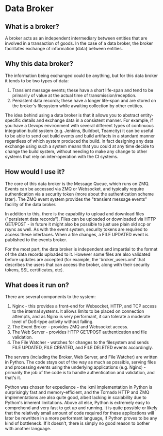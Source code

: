# Data Broker

## What is a broker?

A broker acts as an independent intermediary between entities that are involved in a transaction of goods. In the case of a data broker, the broker facilitates exchange of information (data) between entities.

## Why this data broker?

The information being exchanged could be anything, but for this data broker it tends to be two types of data:

1. Transient message events; these have a short life-span and tend to be primarily of value at the actual time of transmission/reception.
2. Persistent data records; these have a longer life-span and are stored on the broker's filesystem while awaiting collection by other entities.

The idea behind using a data broker is that it allows you to abstract entity-specific details and exchange data in a consistent manner. For example, if you have a Devops environment with several different types of continuous integration build system (e.g. Jenkins, Buildbot, Teamcity) it can be useful to be able to send out build events and build artifacts in a standard manner regardless of which system produced the build. In fact designing any data exchange using such a system means that you could at any time decide to change the build system, without needing to make any change to other systems that rely on inter-operation with the CI systems.

## How would I use it?

The core of this data broker is the Message Queue, which runs on ZMQ. Events can be accessed via ZMQ or Websocket, and typically require authentication via a security token (more about the authentication scheme later). The ZMQ event system provides the "transient message events" facility of the data broker.

In addition to this, there is the capability to upload and download files ("persistent data records"). Files can be uploaded or downloaded via HTTP GET/POST - in future it might also be possible to just use plain old scp or rsync as well. As with the event system, security tokens are required to access these interfaces. When a file changes, a FILE UPDATED event is published to the events broker.

For the most part, the data broker is independent and impartial to the format of the data records uploaded to it. However some files are also validated before updates are accepted (for example, the 'broker_users.xml' that describes the users that can access the broker, along with their security tokens, SSL certificates, etc).

## What does it run on?

There are several components to the system:

1. Nginx - this provides a front-end for Websocket, HTTP, and TCP access to the internal systems. It allows limits to be placed on connection attempts, and as Nginx is very performant, it can tolerate a moderate level of DoS-type activity without failing.
2. The Event Broker - provides ZMQ and Websocket access.
3. The Web Server - provides HTTP GET/POST authentication and file validation.
4. The File Watcher - watches for changes to the filesystem and sends FILE UPDATED, FILE CREATED, and FILE DELETED events accordingly.

The servers (including the Broker, Web Server, and File Watcher) are written in Python. The code stays out of the way as much as possible, serving files and processing events using the underlying applications (e.g. Nginx) - primarily the job of the code is to handle authentication and validation, and that's it.

Python was chosen for expedience - the lxml implementation in Python is surprisingly fast and memory-efficient, and the Tornado HTTP and ZMQ implementations are also quite good, albeit lacking in scalability due to Python's inherent limitations. Above all else, Python is extremely easy to comprehend and very fast to get up and running. It is quite possible or likely that the relatively small amount of code required for these applications will later be rewritten in a more performant language, if Python proves to be any kind of bottleneck. If it doesn't, there is simply no good reason to bother with another language.

